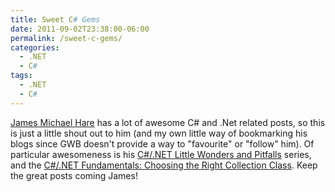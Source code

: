 ```yaml
---
title: Sweet C# Gems
date: 2011-09-02T23:38:00-06:00
permalink: /sweet-c-gems/
categories:
  - .NET
  - C#
tags:
  - .NET
  - C#
---
```


[James Michael Hare](http://geekswithblogs.net/BlackRabbitCoder/Default.aspx) has a lot of awesome C# and .Net related posts, so this is just a little shout out to him (and my own little way of bookmarking his blogs since GWB doesn't provide a way to "favourite" or "follow" him). Of particular awesomeness is his [C#/.NET Little Wonders and Pitfalls](http://geekswithblogs.net/BlackRabbitCoder/archive/2011/08/11/c.net-little-wonders--pitfalls-the-complete-collection-so-far.aspx) series, and the [C#/.NET Fundamentals: Choosing the Right Collection Class](http://geekswithblogs.net/BlackRabbitCoder/archive/2011/06/16/c.net-fundamentals-choosing-the-right-collection-class.aspx). Keep the great posts coming James!
